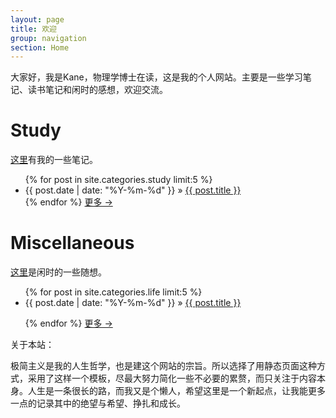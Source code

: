 ```yaml
---
layout: page
title: 欢迎
group: navigation
section: Home
---
```

大家好，我是Kane，物理学博士在读，这是我的个人网站。主要是一些学习笔记、读书笔记和闲时的感想，欢迎交流。

Study
========
[这里](/study.html)有我的一些笔记。

<ul class="posts">
  {% for post in site.categories.study limit:5 %}
    <li><span>{{ post.date | date: "%Y-%m-%d" }}</span> &raquo; <a href="{{ post.url }}">{{ post.title }}</a>
<!-- <a class="comments" href="{{ post.url }}#disqus_thread">{{ post.title }}</a> -->
</li>
{% endfor %}
<a href="/study.html">更多 &rarr;</a>
</ul>



Miscellaneous
=====
[这里](/life.html)是闲时的一些随想。

<ul class="posts">
  {% for post in site.categories.life limit:5 %}
<!--不用英文，使日期显示更加一目了然。用string 是这样{{ post.date | date_to_string }}  -->
    <li><span>{{ post.date | date: "%Y-%m-%d" }}</span> &raquo; <a href="{{ post.url }}">{{ post.title }}</a>
<!--<a class="comments" href="{{ post.url }}#disqus_thread">{{ post.title }}</a> -->
</li>

  {% endfor %}
<a href="/life.html">更多 &rarr;</a>
</ul>


关于本站：

极简主义是我的人生哲学，也是建这个网站的宗旨。所以选择了用静态页面这种方式，采用了这样一个模板，尽最大努力简化一些不必要的累赘，而只关注于内容本身。人生是一条很长的路，而我又是个懒人，希望这里是一个新起点，让我能更多一点的记录其中的绝望与希望、挣扎和成长。
